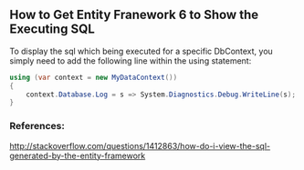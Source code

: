 ## How to Get Entity Franework 6 to Show the Executing SQL
To display the sql which being executed for a specific DbContext, you simply need to add the following line within the using statement:
``` C#
using (var context = new MyDataContext())
{
    context.Database.Log = s => System.Diagnostics.Debug.WriteLine(s);
}
```
### References:
http://stackoverflow.com/questions/1412863/how-do-i-view-the-sql-generated-by-the-entity-framework


